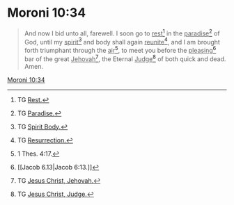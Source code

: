 # Moroni 10:34

> And now I bid unto all, farewell. I soon go to <u>rest</u>[^a] in the <u>paradise</u>[^b] of God, until my <u>spirit</u>[^c] and body shall again <u>reunite</u>[^d], and I am brought forth triumphant through the <u>air</u>[^e], to meet you before the <u>pleasing</u>[^f] bar of the great <u>Jehovah</u>[^g], the Eternal <u>Judge</u>[^h] of both quick and dead. Amen.

[Moroni 10:34](https://www.churchofjesuschrist.org/study/scriptures/bofm/moro/10?lang=eng&id=p34#p34)


[^a]: TG [Rest.](https://www.churchofjesuschrist.org/study/scriptures/tg/rest?lang=eng)
[^b]: TG [Paradise.](https://www.churchofjesuschrist.org/study/scriptures/tg/paradise?lang=eng)
[^c]: TG [Spirit Body.](https://www.churchofjesuschrist.org/study/scriptures/tg/spirit-body?lang=eng)
[^d]: TG [Resurrection.](https://www.churchofjesuschrist.org/study/scriptures/tg/resurrection?lang=eng)
[^e]: 1 Thes. 4:17.
[^f]: [[Jacob 6.13|Jacob 6:13.]]
[^g]: TG [Jesus Christ, Jehovah.](https://www.churchofjesuschrist.org/study/scriptures/tg/jesus-christ-jehovah?lang=eng)
[^h]: TG [Jesus Christ, Judge.](https://www.churchofjesuschrist.org/study/scriptures/tg/jesus-christ-judge?lang=eng)
